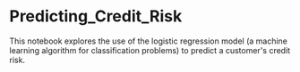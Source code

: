 # Predicting_Credit_Risk

This notebook explores the use of the logistic regression model (a machine learning algorithm for classification problems) to predict a customer's credit risk.
